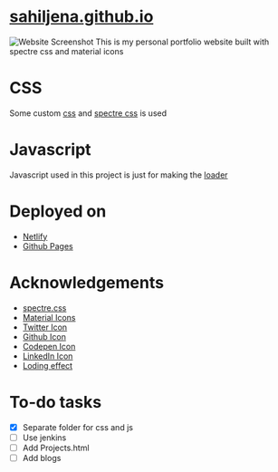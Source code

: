 # [sahiljena.github.io](https://sahiljena.github.io/)

<img src="https://i.ibb.co/Kx1KtFc/Screenshot-2021-02-20-172317.png" alt="Website Screenshot">
This is my personal portfolio website built with spectre css and material icons


# CSS
Some custom [css](https://sahiljena.github.io/static/css/style.css) and [spectre css](https://picturepan2.github.io/spectre/) is used

# Javascript
Javascript used in this project is just for making the [loader](https://sahiljena.github.io/static/js/loader.js)

# Deployed on
- [Netlify](https://sahiljena.netlify.app/)
- [Github Pages](https://sahiljena.github.io/)

# Acknowledgements
- [spectre.css](https://picturepan2.github.io/spectre/)
- [Material Icons](https://material.io/resources/icons/?style=baseline)
- [Twitter Icon](https://image.flaticon.com/icons/png/512/23/23931.png)
- [Github Icon](https://github.githubassets.com/images/modules/logos_page/GitHub-Mark.png)
- [Codepen Icon](https://cdn0.iconfinder.com/data/icons/social-media-2091/100/social-32-512.png)
- [LinkedIn Icon](https://jaewon.design/asset/linkedin.png)
- [Loding effect](https://codepen.io/jlsgl)

# To-do tasks
- [x] Separate folder for css and js
- [ ] Use jenkins
- [ ] Add Projects.html
- [ ] Add blogs
